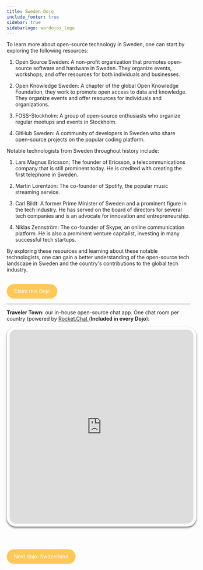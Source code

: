 ```yaml
---
title: Sweden Dojo
include_footer: true
sidebar: true
sidebarlogo: wordojos_logo
---
```


To learn more about open-source technology in Sweden, one can start by exploring the following resources:

1.  Open Source Sweden: A non-profit organization that promotes open-source software and hardware in Sweden. They organize events, workshops, and offer resources for both individuals and businesses.
    
2.  Open Knowledge Sweden: A chapter of the global Open Knowledge Foundation, they work to promote open access to data and knowledge. They organize events and offer resources for individuals and organizations.
    
3.  FOSS-Stockholm: A group of open-source enthusiasts who organize regular meetups and events in Stockholm.
    
4.  GitHub Sweden: A community of developers in Sweden who share open-source projects on the popular coding platform.
    

Notable technologists from Sweden throughout history include:

1.  Lars Magnus Ericsson: The founder of Ericsson, a telecommunications company that is still prominent today. He is credited with creating the first telephone in Sweden.
    
2.  Martin Lorentzon: The co-founder of Spotify, the popular music streaming service.
    
3.  Carl Bildt: A former Prime Minister of Sweden and a prominent figure in the tech industry. He has served on the board of directors for several tech companies and is an advocate for innovation and entrepreneurship.
    
4.  Niklas Zennström: The co-founder of Skype, an online communication platform. He is also a prominent venture capitalist, investing in many successful tech startups.
    

By exploring these resources and learning about these notable technologists, one can gain a better understanding of the open-source tech landscape in Sweden and the country's contributions to the global tech industry.

<br>
<html>
  <head>
    <style>
      .button {
        display: inline-block;
        padding: 20px 20px;
        text-align: center;
        text-decoration: none;
        color: #ffffff;
        background-color: #FDC858;
        border-radius: 33px;
        outline: none;
        line-height:  0%;
      }
    </style>
  </head>
  <body>
    <a class="button" href="https://blog.workdojos.com/Sweden" target="_blank">Claim this Dojo</a>
  </body>
</html>
<br>

---


**Traveler Town:**   our in-house open-source chat app.  One chat room per country (powered by <a href="https://rocket.chat" >Rocket.Chat </a>  (**Included in every Dojo**):  

<iframe src="https://chat.traveler.town/channel/Sweden" style="width: 100%;height: 530px;padding: 8px; box-shadow: 0 3px 5px rgba(0,0,0,.6);border-radius: 25px;overflow: hidden;border: none;" align="middle"></iframe>


<br><br>

<html>
  <head>
    <style>
      .button {
        display: inline-block;
        padding: 20px 20px;
        text-align: center;
        text-decoration: none;
        color: #ffffff;
        background-color: #FDC858;
        border-radius: 33px;
        outline: none;
        line-height:  %;
      }
    </style>
  </head>
  <body>
    <a class="button" href="https://workdojos.com/Switzerland">Next dojo:  Switzerland</a>
  </body>
</html>